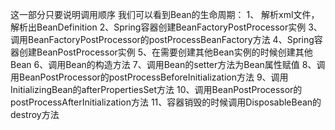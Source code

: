 这一部分只要说明调用顺序
我们可以看到Bean的生命周期：
1、 解析xml文件，解析出BeanDefinition
2、Spring容器创建BeanFactoryPostProcessor实例
3、调用BeanFactoryPostProcessor的postProcessBeanFactory方法
4、Spring容器创建BeanPostProcessor实例
5、在需要创建其他Bean实例的时候创建其他Bean
6、调用Bean的构造方法
7、调用Bean的setter方法为Bean属性赋值
8、调用BeanPostProcessor的postProcessBeforeInitialization方法
9、调用InitializingBean的afterPropertiesSet方法
10、调用BeanPostProcessor的postProcessAfterInitialization方法
11、容器销毁的时候调用DisposableBean的destroy方法
